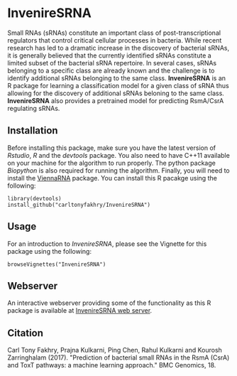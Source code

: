 # InvenireSRNA
Small RNAs (sRNAs) constitute an important class of post-transcriptional regulators that control critical cellular processes in bacteria. While recent research has led to a dramatic increase in the discovery of bacterial sRNAs, it is generally believed that the currently identified sRNAs constitute a limited subset of the bacterial sRNA repertoire. In several cases, sRNAs belonging to a specific class are already known and the challenge is to identify additional sRNAs belonging to the same class. **InvenireSRNA** is an R package for learning a classification model for a given class of sRNA thus allowing for the discovery of additional sRNAs beloning to the same class. **InvenireSRNA** also provides a pretrained model for predicting RsmA/CsrA regulating sRNAs.

## Installation
Before installing this package, make sure you have the latest version of *Rstudio*, *R* and the *devtools* package. You also need to have C++11 available on your machine for the algorithm to run properly. The python package *Biopython* is also required for running the algorithm. Finally, you will need to install the [ViennaRNA](http://www.tbi.univie.ac.at/RNA/) package. You can install this R pacakge using the following:
```{R}
library(devtools)
install_github("carltonyfakhry/InvenireSRNA")
```

## Usage
For an introduction to *InvenireSRNA*, please see the Vignette for this package using the following:

```{R}
browseVignettes("InvenireSRNA")
```

## Webserver
An interactive webserver providing some of the functionality as this R package is available at [InvenireSRNA web server](http://markov.math.umb.edu/inveniresrna/).

## Citation
Carl Tony Fakhry, Prajna Kulkarni, Ping Chen, Rahul Kulkarni and Kourosh Zarringhalam (2017). "Prediction of bacterial small RNAs in the RsmA (CsrA) and ToxT pathways: a machine learning approach." BMC Genomics, 18.
